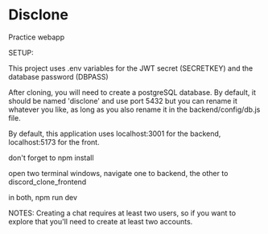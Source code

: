 # Disclone
Practice webapp

SETUP:

This project uses .env variables for the JWT secret (SECRETKEY) and the database password (DBPASS)

After cloning, you will need to create a postgreSQL database. By default, it should be named 'disclone' and use port 5432 but you can rename it whatever you like, as long as you also rename it in the backend/config/db.js file.

By default, this application uses localhost:3001 for the backend, localhost:5173 for the front.

don't forget to npm install

open two terminal windows, navigate one to backend, the other to discord_clone_frontend

in both, npm run dev

NOTES: 
Creating a chat requires at least two users, so if you want to explore that you'll need to create at least two accounts.
